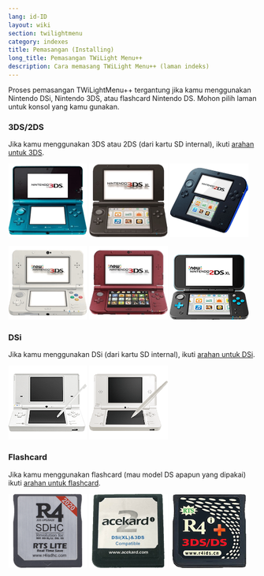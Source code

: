 ```yaml
---
lang: id-ID
layout: wiki
section: twilightmenu
category: indexes
title: Pemasangan (Installing)
long_title: Pemasangan TWiLight Menu++
description: Cara memasang TWiLight Menu++ (laman indeks)
---
```


Proses pemasangan TWiLightMenu++ tergantung jika kamu menggunakan Nintendo DSi, Nintendo 3DS, atau flashcard Nintendo DS. Mohon pilih laman untuk konsol yang kamu gunakan.

### 3DS/2DS
Jika kamu menggunakan 3DS atau 2DS (dari kartu SD internal), ikuti [arahan untuk 3DS](installing-3ds).

[![Nintendo 3DS](/assets/images/consoles/old3ds.png)](installing-3ds) [![Nintendo 3DS XL](/assets/images/consoles/old3dsxl.png)](installing-3ds) [![Nintendo 2DS](/assets/images/consoles/2ds.png)](installing-3ds)

[![New Nintendo 3DS](/assets/images/consoles/new3ds.png)](installing-3ds) [![New Nintendo 3DS XL](/assets/images/consoles/new3dsxl.png)](installing-3ds) [![New Nintendo 2DS XL](/assets/images/consoles/new2dsxl.png)](installing-3ds)

### DSi
Jika kamu menggunakan DSi (dari kartu SD internal), ikuti [arahan untuk DSi](installing-dsi).

[![Nintendo DSi](/assets/images/consoles/dsi.png)](installing-dsi) [![Nintendo DSi XL](/assets/images/consoles/dsixl.png)](installing-dsi)

### Flashcard
Jika kamu menggunakan flashcard (mau model DS apapun yang dipakai) ikuti [arahan untuk flashcard](installing-flashcard).

[![Flashcard r4isdhc.com](/assets/images/consoles/r4isdhc.com.png)](installing-flashcard) [![Flashcard Acekard2i](/assets/images/consoles/acekard2i.png)](installing-flashcard) [![Flashcard R4i Gold 3DS Plus](/assets/images/consoles/r4igold3dsplus.png)](installing-flashcard)
